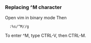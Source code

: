 ### Replacing ^M character

Open vim in binary mode
Then
```
  :%s/^M//g
```

To enter ^M, type CTRL-V, then CTRL-M.
     